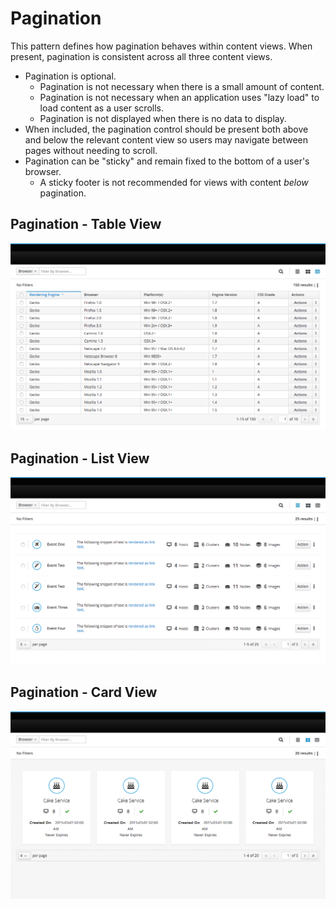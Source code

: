# Pagination

This pattern defines how pagination behaves within content views. When present, pagination is consistent across all three content views.

* Pagination is optional.
  * Pagination is not necessary when there is a small amount of content.
  * Pagination is not necessary when an application uses "lazy load" to load content as a user scrolls.
  * Pagination is not displayed when there is no data to display.
* When included, the pagination control should be present both above and below the relevant content view so users may navigate between pages without needing to scroll.
* Pagination can be "sticky" and remain fixed to the bottom of a user's browser.
  * A sticky footer is not recommended for views with content *below* pagination.

## Pagination - Table View

![Pagination Overview](./img/pagination_overview_1.png)

## Pagination - List View

![Pagination Overview](./img/pagination_overview_2.png)

## Pagination - Card View

![Pagination Overview](./img/pagination_overview_3.png)
